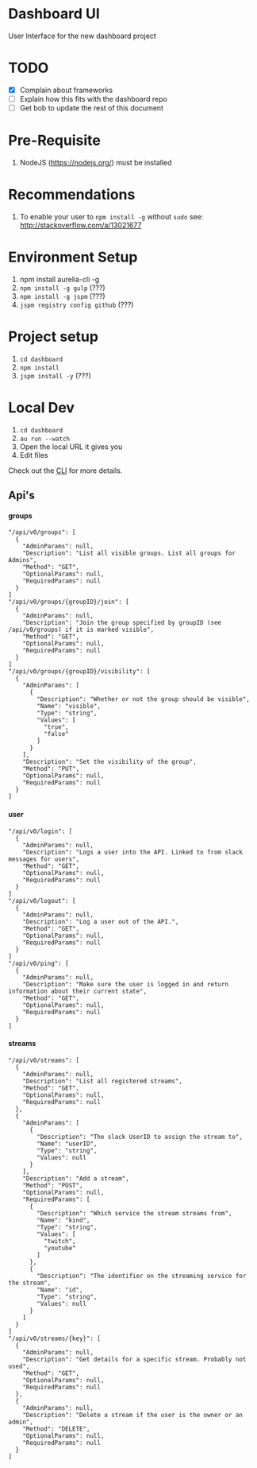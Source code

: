 # Dashboard UI

User Interface for the new dashboard project

# TODO

- [x] Complain about frameworks
- [ ] Explain how this fits with the dashboard repo  
- [ ] Get bob to update the rest of this document  

# Pre-Requisite

1. NodeJS (https://nodejs.org/) must be installed

# Recommendations

1. To enable your user to `npm install -g` without `sudo` see: http://stackoverflow.com/a/13021677

# Environment Setup

1. npm install aurelia-cli -g
2. `npm install -g gulp` (???)
3. `npm install -g jspm` (???)
4. `jspm registry config github` (???)

# Project setup

1. `cd dashboard`
2. `npm install`
3. `jspm install -y` (???)

# Local Dev
1. `cd dashboard`
2. `au run --watch`
3. Open the local URL it gives you
4. Edit files

Check out the [CLI](https://github.com/aurelia/cli) for more details.  

## Api's

#### groups
    "/api/v0/groups": [
      {
        "AdminParams": null,
        "Description": "List all visible groups. List all groups for Admins",
        "Method": "GET",
        "OptionalParams": null,
        "RequiredParams": null
      }
    ]  
    "/api/v0/groups/{groupID}/join": [
      {
        "AdminParams": null,
        "Description": "Join the group specified by groupID (see /api/v0/groups) if it is marked visible",
        "Method": "GET",
        "OptionalParams": null,
        "RequiredParams": null
      }
    ]  
    "/api/v0/groups/{groupID}/visibility": [
      {
        "AdminParams": [
          {
            "Description": "Whether or not the group should be visible",
            "Name": "visible",
            "Type": "string",
            "Values": [
              "true",
              "false"
            ]
          }
        ],
        "Description": "Set the visibility of the group",
        "Method": "PUT",
        "OptionalParams": null,
        "RequiredParams": null
      }
    ]  

#### user
    "/api/v0/login": [
      {
        "AdminParams": null,
        "Description": "Logs a user into the API. Linked to from slack messages for users",
        "Method": "GET",
        "OptionalParams": null,
        "RequiredParams": null
      }
    ]  
    "/api/v0/logout": [
      {
        "AdminParams": null,
        "Description": "Log a user out of the API.",
        "Method": "GET",
        "OptionalParams": null,
        "RequiredParams": null
      }
    ]  
    "/api/v0/ping": [
      {
        "AdminParams": null,
        "Description": "Make sure the user is logged in and return information about their current state",
        "Method": "GET",
        "OptionalParams": null,
        "RequiredParams": null
      }
    ]  

#### streams
    "/api/v0/streams": [
      {
        "AdminParams": null,
        "Description": "List all registered streams",
        "Method": "GET",
        "OptionalParams": null,
        "RequiredParams": null
      },
      {
        "AdminParams": [
          {
            "Description": "The slack UserID to assign the stream to",
            "Name": "userID",
            "Type": "string",
            "Values": null
          }
        ],
        "Description": "Add a stream",
        "Method": "POST",
        "OptionalParams": null,
        "RequiredParams": [
          {
            "Description": "Which service the stream streams from",
            "Name": "kind",
            "Type": "string",
            "Values": [
              "twitch",
              "youtube"
            ]
          },
          {
            "Description": "The identifier on the streaming service for the stream",
            "Name": "id",
            "Type": "string",
            "Values": null
          }
        ]
      }
    ]  
    "/api/v0/streams/{key}": [
      {
        "AdminParams": null,
        "Description": "Get details for a specific stream. Probably not used",
        "Method": "GET",
        "OptionalParams": null,
        "RequiredParams": null
      },
      {
        "AdminParams": null,
        "Description": "Delete a stream if the user is the owner or an admin",
        "Method": "DELETE",
        "OptionalParams": null,
        "RequiredParams": null
      }
    ]
  
